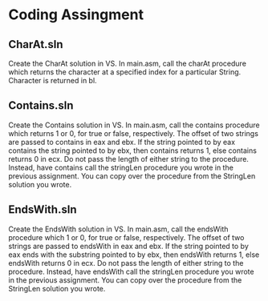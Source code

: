 # Coding Assingment

## CharAt.sln
 Create the CharAt solution in VS. In main.asm, call the charAt procedure which returns the character at a specified index for a particular String. 
 Character is returned in bl.

## Contains.sln
Create the Contains solution in VS. In main.asm, call the contains procedure which returns 1 or 0, for true or false, respectively. The offset of two 
strings are passed to contains in eax and ebx. If the string pointed to by eax contains the string pointed to by ebx, then contains returns 1, else 
contains returns 0 in ecx. Do not pass the length of either string to the procedure. Instead, have contains call the stringLen procedure you wrote in 
the previous assignment. You can copy over the procedure from the StringLen solution you wrote. 

## EndsWith.sln
Create the EndsWith solution in VS. In main.asm, call the endsWith procedure which 1 or 0, for true or false, respectively. The offset of two strings 
are passed to endsWith in eax and ebx. If the string pointed to by eax ends with the substring pointed to by ebx, then endsWith returns 1, else endsWith 
returns 0 in ecx. Do not pass the length of either string to the procedure. Instead, have endsWith call the stringLen procedure you wrote in the previous 
assignment. You can copy over the procedure from the StringLen solution you wrote.
